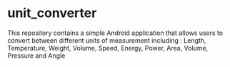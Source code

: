 # unit_converter
This repository contains a simple Android application that allows users to convert between different units of measurement including : 
Length,
Temperature,
Weight,
Volume,
Speed,
Energy,
Power,
Area,
Volume,
Pressure and 
Angle
